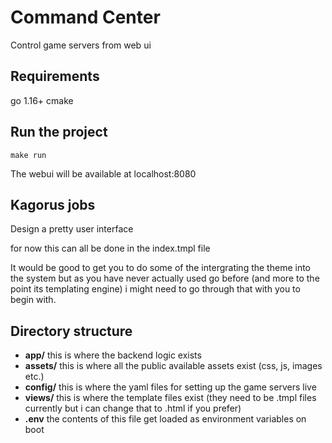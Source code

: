 # Command Center
Control game servers from web ui

## Requirements
go 1.16+ 
cmake

## Run the project
```shell
make run
```

The webui will  be available at localhost:8080

## Kagorus jobs
Design a pretty user interface

for now this can all be done in the index.tmpl file

It would be good to get you to do some of the intergrating the theme into the system but as
you have never actually used go before (and more to the point its templating engine) i might need
to go through that with you to begin with.

## Directory structure
- **app/** this is where the backend logic exists
- **assets/** this is where all the public available assets exist (css, js, images etc.)
- **config/** this is where the yaml files for setting up the game servers live
- **views/** this is where the template files exist (they need to be .tmpl files currently but i can change that to .html if you prefer)
- **.env** the contents of this file get loaded as environment variables on boot

